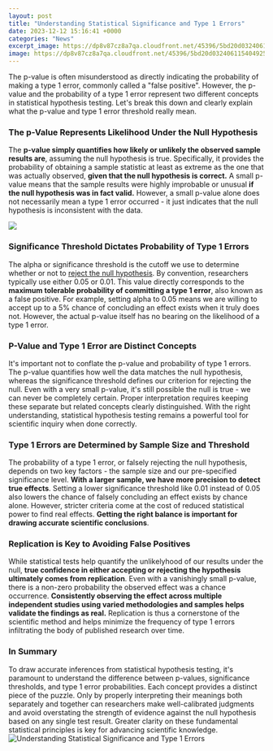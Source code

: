 ```yaml
---
layout: post
title: "Understanding Statistical Significance and Type 1 Errors"
date: 2023-12-12 15:16:41 +0000
categories: "News"
excerpt_image: https://dp8v87cz8a7qa.cloudfront.net/45396/5bd20d03240611540492547.png
image: https://dp8v87cz8a7qa.cloudfront.net/45396/5bd20d03240611540492547.png
---
```


The p-value is often misunderstood as directly indicating the probability of making a type 1 error, commonly called a "false positive". However, the p-value and the probability of a type 1 error represent two different concepts in statistical hypothesis testing. Let's break this down and clearly explain what the p-value and type 1 error threshold really mean.
### The p-Value Represents Likelihood Under the Null Hypothesis
The **p-value simply quantifies how likely or unlikely the observed sample results are**, assuming the null hypothesis is true. Specifically, it provides the probability of obtaining a sample statistic at least as extreme as the one that was actually observed, **given that the null hypothesis is correct.** A small p-value means that the sample results were highly improbable or unusual **if the null hypothesis was in fact valid.** However, a small p-value alone does not necessarily mean a type 1 error occurred - it just indicates that the null hypothesis is inconsistent with the data. 

![](https://static.wingify.com/gcp/uploads/sites/3/2020/12/graphical-representation-of-type-1-and-type-2-errors.png)
### Significance Threshold Dictates Probability of Type 1 Errors
The alpha or significance threshold is the cutoff we use to determine whether or not to [reject the null hypothesis](https://store.fi.io.vn/ugly-christmas-sweater-funny-french-bulldog-dog-unicorn). By convention, researchers typically use either 0.05 or 0.01. This value directly corresponds to the **maximum tolerable probability of committing a type 1 error**, also known as a false positive. For example, setting alpha to 0.05 means we are willing to accept up to a 5% chance of concluding an effect exists when it truly does not. However, the actual p-value itself has no bearing on the likelihood of a type 1 error.
### P-Value and Type 1 Error are Distinct Concepts 
It's important not to conflate the p-value and probability of type 1 errors. The p-value quantifies how well the data matches the null hypothesis, whereas the significance threshold defines our criterion for rejecting the null. Even with a very small p-value, it's still possible the null is true - we can never be completely certain. Proper interpretation requires keeping these separate but related concepts clearly distinguished. With the right understanding, statistical hypothesis testing remains a powerful tool for scientific inquiry when done correctly.
### Type 1 Errors are Determined by Sample Size and Threshold 
The probability of a type 1 error, or falsely rejecting the null hypothesis, depends on two key factors - the sample size and our pre-specified significance level. **With a larger sample, we have more precision to detect true effects**. Setting a lower significance threshold like 0.01 instead of 0.05 also lowers the chance of falsely concluding an effect exists by chance alone. However, stricter criteria come at the cost of reduced statistical power to find real effects. **Getting the right balance is important for drawing accurate scientific conclusions**.
### Replication is Key to Avoiding False Positives
While statistical tests help quantify the unlikelyhood of our results under the null, **true confidence in either accepting or rejecting the hypothesis ultimately comes from replication**. Even with a vanishingly small p-value, there is a non-zero probability the observed effect was a chance occurrence. **Consistently observing the effect across multiple independent studies using varied methodologies and samples helps validate the findings as real.** Replication is thus a cornerstone of the scientific method and helps minimize the frequency of type 1 errors infiltrating the body of published research over time.
### In Summary
To draw accurate inferences from statistical hypothesis testing, it's paramount to understand the difference between p-values, significance thresholds, and type 1 error probabilities. Each concept provides a distinct piece of the puzzle. Only by properly interpreting their meanings both separately and together can researchers make well-calibrated judgments and avoid overstating the strength of evidence against the null hypothesis based on any single test result. Greater clarity on these fundamental statistical principles is key for advancing scientific knowledge.
![Understanding Statistical Significance and Type 1 Errors](https://dp8v87cz8a7qa.cloudfront.net/45396/5bd20d03240611540492547.png)